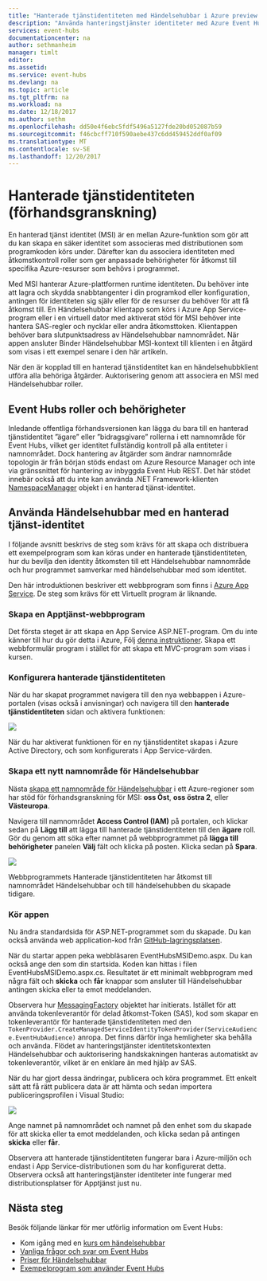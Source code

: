 ```yaml
---
title: "Hanterade tjänstidentiteten med Händelsehubbar i Azure preview | Microsoft Docs"
description: "Använda hanteringstjänster identiteter med Azure Event Hubs"
services: event-hubs
documentationcenter: na
author: sethmanheim
manager: timlt
editor: 
ms.assetid: 
ms.service: event-hubs
ms.devlang: na
ms.topic: article
ms.tgt_pltfrm: na
ms.workload: na
ms.date: 12/18/2017
ms.author: sethm
ms.openlocfilehash: dd50e4f6ebc5fdf5496a5127fde20bd052087b59
ms.sourcegitcommit: f46cbcff710f590aebe437c6dd459452ddf0af09
ms.translationtype: MT
ms.contentlocale: sv-SE
ms.lasthandoff: 12/20/2017
---
```

# <a name="managed-service-identity-preview"></a>Hanterade tjänstidentiteten (förhandsgranskning)

En hanterad tjänst identitet (MSI) är en mellan Azure-funktion som gör att du kan skapa en säker identitet som associeras med distributionen som programkoden körs under. Därefter kan du associera identiteten med åtkomstkontroll roller som ger anpassade behörigheter för åtkomst till specifika Azure-resurser som behövs i programmet. 

Med MSI hanterar Azure-plattformen runtime identiteten. Du behöver inte att lagra och skydda snabbtangenter i din programkod eller konfiguration, antingen för identiteten sig själv eller för de resurser du behöver för att få åtkomst till. En Händelsehubbar klientapp som körs i Azure App Service-program eller i en virtuell dator med aktiverat stöd för MSI behöver inte hantera SAS-regler och nycklar eller andra åtkomsttoken. Klientappen behöver bara slutpunktsadress av Händelsehubbar namnområdet. När appen ansluter Binder Händelsehubbar MSI-kontext till klienten i en åtgärd som visas i ett exempel senare i den här artikeln.

När den är kopplad till en hanterad tjänstidentitet kan en händelsehubbklient utföra alla behöriga åtgärder. Auktorisering genom att associera en MSI med Händelsehubbar roller. 

## <a name="event-hubs-roles-and-permissions"></a>Event Hubs roller och behörigheter

Inledande offentliga förhandsversionen kan lägga du bara till en hanterad tjänstidentitet ”ägare” eller ”bidragsgivare” rollerna i ett namnområde för Event Hubs, vilket ger identitet fullständig kontroll på alla entiteter i namnområdet. Dock hantering av åtgärder som ändrar namnområde topologin är från början stöds endast om Azure Resource Manager och inte via gränssnittet för hantering av inbyggda Event Hub REST. Det här stödet innebär också att du inte kan använda .NET Framework-klienten [NamespaceManager](/dotnet/api/microsoft.servicebus.namespacemanager) objekt i en hanterad tjänst-identitet. 
 
## <a name="use-event-hubs-with-a-managed-service-identity"></a>Använda Händelsehubbar med en hanterad tjänst-identitet

I följande avsnitt beskrivs de steg som krävs för att skapa och distribuera ett exempelprogram som kan köras under en hanterade tjänstidentiteten, hur du bevilja den identity åtkomsten till ett Händelsehubbar namnområde och hur programmet samverkar med händelsehubbar med som identitet.

Den här introduktionen beskriver ett webbprogram som finns i [Azure App Service](https://azure.microsoft.com/services/app-service/). De steg som krävs för ett Virtuellt program är liknande.

### <a name="create-an-app-service-web-application"></a>Skapa en Apptjänst-webbprogram

Det första steget är att skapa en App Service ASP.NET-program. Om du inte känner till hur du gör detta i Azure, Följ [denna instruktioner](../app-service/app-service-web-get-started-dotnet-framework.md). Skapa ett webbformulär program i stället för att skapa ett MVC-program som visas i kursen.

### <a name="set-up-the-managed-service-identity"></a>Konfigurera hanterade tjänstidentiteten

När du har skapat programmet navigera till den nya webbappen i Azure-portalen (visas också i anvisningar) och navigera till den **hanterade tjänstidentiteten** sidan och aktivera funktionen: 

![](./media/event-hubs-managed-service-identity/msi1.png)
 
När du har aktiverat funktionen för en ny tjänstidentitet skapas i Azure Active Directory, och som konfigurerats i App Service-värden.

### <a name="create-a-new-event-hubs-namespace"></a>Skapa ett nytt namnområde för Händelsehubbar

Nästa [skapa ett namnområde för Händelsehubbar](event-hubs-create.md) i ett Azure-regioner som har stöd för förhandsgranskning för MSI: **oss Öst**, **oss östra 2**, eller **Västeuropa**. 

Navigera till namnområdet **Access Control (IAM)** på portalen, och klickar sedan på **Lägg till** att lägga till hanterade tjänstidentiteten till den **ägare** roll. Gör du genom att söka efter namnet på webbprogrammet på **lägga till behörigheter** panelen **Välj** fält och klicka på posten. Klicka sedan på **Spara**.

![](./media/event-hubs-managed-service-identity/msi2.png)
 
Webbprogrammets Hanterade tjänstidentiteten har åtkomst till namnområdet Händelsehubbar och till händelsehubben du skapade tidigare. 

### <a name="run-the-app"></a>Kör appen

Nu ändra standardsida för ASP.NET-programmet som du skapade. Du kan också använda web application-kod från [GitHub-lagringsplatsen](https://github.com/Azure/azure-event-hubs/tree/master/samples/DotNet/MSI/EventHubsMSIDemoWebApp). 

När du startar appen peka webbläsaren EventHubsMSIDemo.aspx. Du kan också ange den som din startsida. Koden kan hittas i filen EventHubsMSIDemo.aspx.cs. Resultatet är ett minimalt webbprogram med några fält och **skicka** och **får** knappar som ansluter till Händelsehubbar antingen skicka eller ta emot meddelanden. 

Observera hur [MessagingFactory](/dotnet/api/microsoft.servicebus.messaging.messagingfactory) objektet har initierats. Istället för att använda tokenleverantör för delad åtkomst-Token (SAS), kod som skapar en tokenleverantör för hanterade tjänstidentiteten med den `TokenProvider.CreateManagedServiceIdentityTokenProvider(ServiceAudience.EventHubAudience)` anropa. Det finns därför inga hemligheter ska behålla och använda. Flödet av hanteringstjänster identitetskontexten Händelsehubbar och auktorisering handskakningen hanteras automatiskt av tokenleverantör, vilket är en enklare än med hjälp av SAS.

När du har gjort dessa ändringar, publicera och köra programmet. Ett enkelt sätt att få rätt publicera data är att hämta och sedan importera publiceringsprofilen i Visual Studio:

![](./media/event-hubs-managed-service-identity/msi3.png)
 
Ange namnet på namnområdet och namnet på den enhet som du skapade för att skicka eller ta emot meddelanden, och klicka sedan på antingen **skicka** eller **får**. 
 
Observera att hanterade tjänstidentiteten fungerar bara i Azure-miljön och endast i App Service-distributionen som du har konfigurerat detta. Observera också att hanteringstjänster identiteter inte fungerar med distributionsplatser för Apptjänst just nu.

## <a name="next-steps"></a>Nästa steg

Besök följande länkar för mer utförlig information om Event Hubs:

* Kom igång med en [kurs om händelsehubbar](event-hubs-dotnet-standard-getstarted-send.md)
* [Vanliga frågor och svar om Event Hubs](event-hubs-faq.md)
* [Priser för Händelsehubbar](https://azure.microsoft.com/pricing/details/event-hubs/)
* [Exempelprogram som använder Event Hubs](https://github.com/Azure/azure-event-hubs/tree/master/samples)